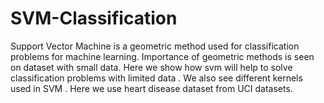 # SVM-Classification

Support Vector Machine is a geometric method used for classification problems for machine learning. Importance of geometric methods is seen on dataset with small data. Here we show how svm will help to solve classification problems with limited data . We also see different kernels used in SVM . Here we use heart disease dataset from UCI datasets.
